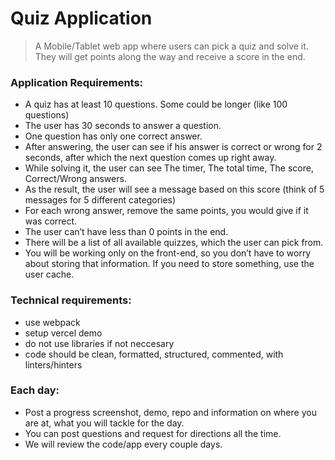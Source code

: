# Quiz Application

> A Mobile/Tablet web app where users can pick a quiz and solve it. They will get points along the way and receive a score in the end.

### Application Requirements:
* A quiz has at least 10 questions. Some could be longer (like 100 questions)
* The user has 30 seconds to answer a question.
* One question has only one correct answer.
* After answering, the user can see if his answer is correct or wrong for 2 seconds, after which the next question comes up right away.
* While solving it, the user can see The timer, The total time, The score, Correct/Wrong answers.
* As the result, the user will see a message based on this score (think of 5 messages for 5 different categories)
* For each wrong answer, remove the same points, you would give if it was correct.
* The user can’t have less than 0 points in the end.
* There will be a list of all available quizzes, which the user can pick from.
* You will be working only on the front-end, so you don’t have to worry about storing that information. If you need to store something, use the user cache.

### Technical requirements:
* use webpack
* setup vercel demo
* do not use libraries if not neccesary
* code should be clean, formatted, structured, commented, with linters/hinters

### Each day:
* Post a progress screenshot, demo, repo and information on where you are at, what you will tackle for the day. 
* You can post questions and request for directions all the time.
* We will review the code/app every couple days.
